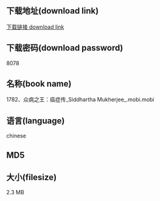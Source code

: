## 下载地址(download link)
[下载链接 download link](https://tutu365.netlify.app/?s=1782%E3%80%81%E4%BC%97%E7%97%85%E4%B9%8B%E7%8E%8B%EF%BC%9A%E7%99%8C%E7%97%87%E4%BC%A0_Siddhartha+Mukherjee_.mobi)

## 下载密码(download password)
8078

## 名称(book name)
1782、众病之王：癌症传_Siddhartha Mukherjee_.mobi.mobi

## 语言(language)
chinese

## MD5


## 大小(filesize)
2.3 MB

